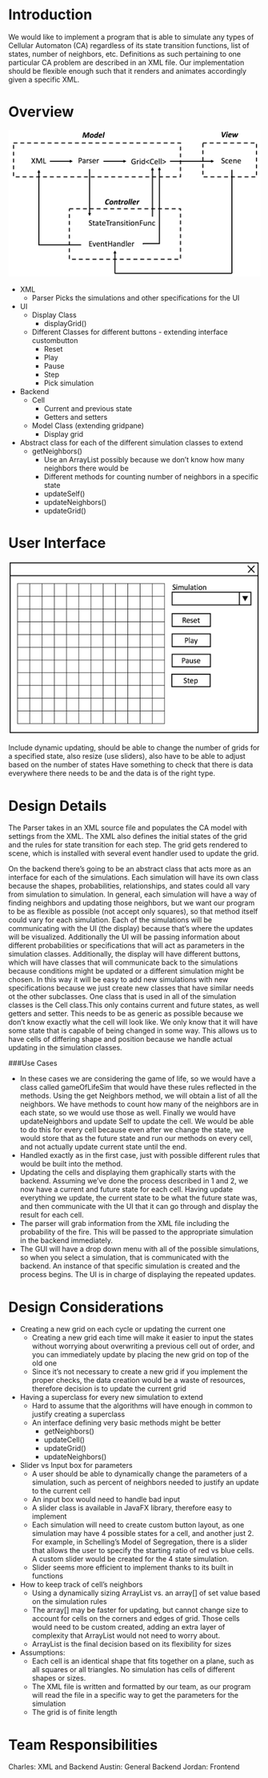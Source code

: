 Introduction
============
We would like to implement a program that is able to simulate any types of Cellular Automaton (CA) regardless of its state transition functions, list of states, number of neighbors, etc. Definitions as such pertaining to one particular CA problem are described in an XML file. Our implementation should be flexible enough such that it renders and animates accordingly given a specific XML. 

Overview
========
![Alt text](Overview.png?raw=true "Overview.png")

 - XML 
	 - Parser Picks the simulations and other specifications for the UI
 - UI
	 - Display Class
		 - displayGrid()
	 - Different Classes for different
   buttons - extending interface custombutton
	   - Reset
	   - Play
	   - Pause
	   - Step
	   - Pick simulation 
 - Backend
	- Cell
		- Current and previous state
		- Getters and
   setters
   - Model Class (extending gridpane)
	   - Display grid
  - Abstract class for each of the different simulation classes to extend
	  - getNeighbors()
		  - Use an ArrayList possibly because we don’t know how many neighbors there would be
		- Different methods for counting number of neighbors in a specific state
		- updateSelf()
		- updateNeighbors()
		- updateGrid()
		
User Interface
========
![Alt text](UI.png?raw=true "UI.png")

Include dynamic updating, should be able to change the number of grids for a specified state, also resize (use sliders), also have to be able to adjust based on the number of states
Have something to check that there is data everywhere there needs to be and the data is of the right type.

Design Details
========
The Parser takes in an XML source file and populates the CA model with settings from the XML. The XML also defines the initial states of the grid and the rules for state transition for each step. The grid gets rendered to scene, which is installed with several event handler used to update the grid. 

On the backend there’s going to be an abstract class that acts more as an interface for each of the simulations. Each simulation will have its own class because the shapes, probabilities, relationships, and states could all vary from simulation to simulation. In general, each simulation will have a way of finding neighbors and updating those neighbors, but we want our program to be as flexible as possible (not accept only squares), so that method itself could vary for each simulation. Each of the simulations will be communicating with the UI (the display) because that’s where the updates will be visualized. Additionally the UI will be passing information about different probabilities or specifications that will act as parameters in the simulation classes.  Additionally, the display will have different buttons, which will have classes that will communicate back to the simulations because conditions might be updated or a different simulation might be chosen. In this way it will be easy to add new simulations with new specifications because we just create new classes that have similar needs ot the other subclasses. One class that is used in all of the simulation classes is the Cell class.This only contains current and future states, as well getters and setter. This needs to be as generic as possible because we don’t know exactly what the cell will look like. We only know that it will have some state that is capable of being changed in some way. This allows us to have cells of differing shape and position because we handle actual updating in the simulation classes.

###Use Cases

 - In these cases we are considering the game of life, so we would have
   a class called gameOfLifeSim that would have these rules reflected in
   the methods. Using the get Neighbors method, we will obtain a list of
   all the neighbors. We have methods to count how many of the neighbors
   are in each state, so we would use those as well. Finally we would
   have updateNeighbors and update Self to update the cell. We would be
   able to do this for every cell because even after we change the
   state, we would store that as the future state and run our methods on
   every cell, and not actually update current state until the end. 
 - Handled exactly as in the first case, just with possible different
   rules that would be built into the method.
 - Updating the cells and displaying them graphically starts with the backend. Assuming we’ve
   done the process described in 1 and 2, we now have a current and
   future state for each cell. Having update everything we update, the
   current state to be what the future state was, and then communicate
   with the UI that it can go through and display the result for each
   cell.
 - The parser will grab information from the XML file including
   the probability of the fire. This will be passed to the appropriate
   simulation in the backend immediately.
 - The GUI will have a drop down
   menu with all of the possible simulations, so when you select a
   simulation, that is communicated with the backend. An instance of
   that specific simulation is created and the process begins. The UI is
   in charge of displaying the repeated updates.


Design Considerations
========
 - Creating a new grid on each cycle or updating the current one
	 - Creating a new grid each time will make it easier to input the states without worrying about overwriting a previous cell out of order, and you can immediately update by placing the new grid on top of the old one
	 - Since it’s not necessary to create a new grid if you implement the proper checks, the data creation would be a waste of resources, therefore decision is to update the current grid 
 - Having a superclass for every new simulation to extend 
	 - Hard to assume that the algorithms will have enough in common to justify creating a superclass
	 - An interface defining very basic methods might be better
		 - getNeighbors()
		 - updateCell()
		 - updateGrid()
		 - updateNeighbors()
 - Slider vs Input box for parameters
	 - A user should be able to dynamically change the parameters of a simulation, such as percent of neighbors needed to justify an update to the current cell
	 - An input box would need to handle bad input
	 - A slider class is available in JavaFX library, therefore easy to implement
	 - Each simulation will need to create custom button layout, as one simulation may have 4 possible states for a cell, and another just 2. For example, in Schelling’s Model of Segregation, there is a slider that allows the user to specify the starting ratio of red vs blue cells. A custom slider would be created for the 4 state simulation. 
	 - Slider seems more efficient to implement thanks to its built in functions
 - How to keep track of cell’s neighbors
	 - Using a dynamically sizing ArrayList<Cell> vs. an array[] of set value based on the simulation rules
	 - The array[] may be faster for updating, but cannot change size to account for cells on the corners and edges of grid. Those cells would need to be custom created, adding an extra layer of complexity that ArrayList would not need to worry about.
	 - ArrayList is the final decision based on its flexibility for sizes
- Assumptions:
	 - Each cell is an identical shape that fits together on a plane, such as all squares or all triangles. No simulation has cells of different shapes or sizes. 
	 - The XML file is written and formatted by our team, as our program will read the file in a specific way to get the parameters for the simulation
	 - The grid is of finite length

Team Responsibilities
========
Charles: XML and Backend
Austin: General Backend
Jordan: Frontend




